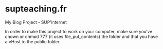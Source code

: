 # supteaching.fr
My Blog Project - SUP'Internet

In order to make this project to work on your computer,
make sure you've chown or chmod 777 (it uses file_put_contents)
the folder and that you have a vHost to the public folder.
